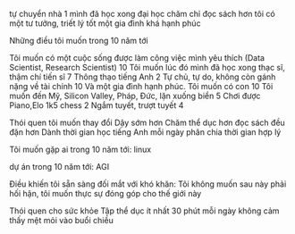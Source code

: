 tự chuyển nhà 1 mình 
đã học xong đại học
chăm chỉ đọc sách hơn
tôi có một tư tưởng, triết lý tốt
một gia đình khá hạnh phúc


Những điều tôi muốn trong 10 năm tới

Tôi muốn có một cuộc sống được làm công việc mình yêu thích (Data Scientist, Research Scientist) 10
Tôi muốn lúc đó mình đã học xong thạc sĩ, thậm chí tiến sĩ 7
Thông thạo tiếng Anh 2
Tự chủ, tự do, không còn gánh nặng về tài chính 10
Và một gia đình hạnh phúc. Tôi muốn có con 10
Tôi muốn đến Mỹ, Silicon Valley, Pháp, Đức, lặn xuống biển 5
Chơi được Piano,Elo 1k5 chess 2
Ngắm tuyết, trượt tuyết 4


Thói quen tôi muốn thay đổi
Dậy sớm hơn
Chăm thể dục hơn
đọc sách đều đặn hơn
Dành thời gian học tiếng Anh mỗi ngày
phân chia thời gian hợp lý

Tôi muốn gặp ai trong 10 năm tới:
linux

dự án trong 10 năm tới:
AGI

Điều khiến tôi sẵn sàng đối mắt với khó khăn:
Tôi không muốn sau này phải hối hận, tôi muốn thực sự đóng góp cho thế giới này

Thói quen cho sức khỏe
Tập thể dục ít nhất 30 phút mỗi ngày
không cảm thấy mệt mỏi vào buổi chiều


